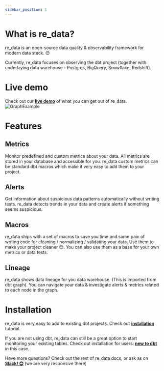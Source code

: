 ```yaml
---
sidebar_position: 1
---
```


# What is re_data?

re_data is an open-source data quality & observability framework for modern data stack. 😊

Currently, re_data focuses on observing the dbt project (together with underlaying data warehouse - Postgres, BigQuery, Snowflake, Redshift).

# Live demo

Check out our **[live demo](https://re-data.github.io/re-data/ui-feature-react-app/#/alerts)** of what you can get out of re_data.
![GraphExample](/screenshots/ui/graph.png)

# Features

## Metrics
Monitor predefined and custom metrics about your data. All metrics are stored in your database and accessible for you. re_data custom metrics can be standard dbt macros which make it very easy to add them to your project.

## Alerts
Get information about suspicious data patterns automatically without writing tests. re_data detects trends in your data and create alerts if something seems suspicious.

## Macros
re_data ships with a set of macros to save you time and some pain of writing code for cleaning / normalizing / validating your data. Use them to make your project cleaner 😊. You can also use them as a base for your own metrics or data tests.

## Lineage

re_data shows data lineage for you data warehouse. (This is imported from dbt graph). You can navigate your data & investigate alerts & metrics related to each node in the graph.

# Installation

re_data is very easy to add to existing dbt projects. Check out **[installation](/docs/getting_started/installation/for_dbt_users)** tutorial.

If you are not using dbt, re_data can still be a great option to start monitoring your existing tables. Check out installation for users: **[new to dbt](/docs/getting_started/installation/new_to_dbt)** in this case.

Have more questions? Check out the rest of re_data docs, or ask as on **[Slack! 😊](https://join.slack.com/t/re-data/shared_invite/zt-vkauq1y8-tL4R4_H5nZoVvyXyy0hdug)** (we are very responsive there)
